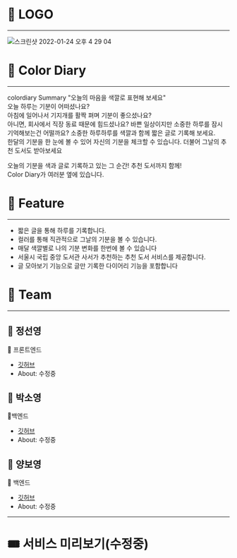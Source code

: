 
# 🌸 LOGO
----------------
![스크린샷 2022-01-24 오후 4 29 04](https://user-images.githubusercontent.com/80194405/150739816-eea75126-7ce8-4663-96de-bbe750070901.png)

# 🌸 Color Diary
---------------

colordiary
Summary 
"오늘의 마음을 색깔로 표현해 보세요"  
오늘 하루는 기분이 어떠셨나요?  
아침에 일어나서 기지개를 활짝 펴며 기분이 좋으셨나요?  
아니면, 회사에서 직장 동료 때문에 힘드셨나요?
바쁜 일상이지만 소중한 하루를 잠시 기억해보는건 어떨까요?
소중한 하루하루를 색깔과 함께 짧은 글로 기록해 보세요.   
한달의 기분을 한 눈에 볼 수 있어 자신의 기분을 체크할 수 있습니다. 더불어 그날의 추천 도서도 받아보세요   

오늘의 기분을 색과 글로 기록하고 있는 그 순간! 추천 도서까지 함께!  
Color Diary가 여러분 옆에 있습니다.  

# 🌸 Feature
--------------------

- 짧은 글을 통해 하루를 기록합니다.  
- 컬러를 통해 직관적으로 그날의 기분을 볼 수 있습니다. 
- 매달 색깔별로 나의 기분 변화를 한번에 볼 수 있습니다  
- 서울시 국립 중앙 도서관 사서가 추천하는 추천 도서 서비스를 제공합니다.  
- 글 모아보기 기능으로 글만 기록한 다이어리 기능을 포함합니다  



# 🌱 Team
-----------

## 🌺 정선영
🔨 프론트엔드
- [깃허브](https://github.com/sunyeongjeong/)
- About: 수정중


## 🌼 박소영
🔨백엔드
- [깃허브](https://github.com/soyoung931014/)
- About: 수정중


## 💐 양보영
🔨 백엔드
- [깃허브](https://github.com/boyoung589/)
- About: 수정중



-----------------------------
# 🎟 서비스 미리보기(수정중)
